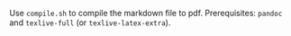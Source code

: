 Use `compile.sh` to compile the markdown file to pdf. Prerequisites: `pandoc` and `texlive-full` (or `texlive-latex-extra`).

